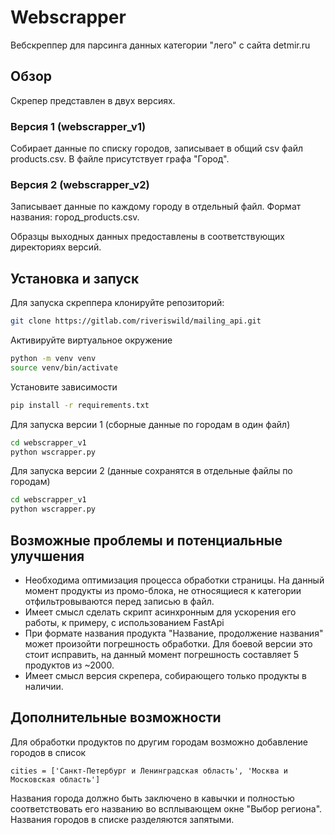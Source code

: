 
# Webscrapper 

Вебскреппер для парсинга данных категории "лего" с сайта detmir.ru



## Обзор

Скрепер представлен в двух версиях.
### Версия 1 (webscrapper_v1)
Собирает данные по списку городов, записывает в общий csv файл products.csv. В файле присутствует графа "Город".

### Версия 2 (webscrapper_v2)
Записывает данные по каждому городу в отдельный файл. Формат названия: город_products.csv.


Образцы выходных данных предоставлены в соответствующих директориях версий.


## Установка и запуск

Для запуска скреппера клонируйте репозиторий:

```bash
git clone https://gitlab.com/riveriswild/mailing_api.git
```

Активируйте виртуальное окружение
```bash
python -m venv venv  
source venv/bin/activate
```
Установите зависимости
```bash
pip install -r requirements.txt
```

Для запуска версии 1 (сборные данные по городам в один файл)

```bash
cd webscrapper_v1
python wscrapper.py

```
Для запуска версии 2 (данные сохранятся в отдельные файлы по городам)

```bash
cd webscrapper_v1
python wscrapper.py

```

## Возможные проблемы и потенциальные улучшения

- Необходима оптимизация процесса обработки страницы. На данный момент продукты из промо-блока, не относящиеся к категории отфильтровываются перед записью в файл.
- Имеет смысл сделать скрипт асинхронным для ускорения его работы, к примеру, с использованием FastApi
- При формате названия продукта "Название, продолжение названия" может произойти погрешность обработки. Для боевой версии это стоит исправить, на данный момент погрешность составляет 5 продуктов из ~2000.
- Имеет смысл версия скрепера, собирающего только продукты в наличии. 



## Дополнительные возможности

Для обработки продуктов по другим городам возможно добавление городов в список 

```
cities = ['Санкт-Петербург и Ленинградская область', 'Москва и Московская область']
```

Названия города должно быть заключено в кавычки и полностью соответствовать его названию во всплывающем окне "Выбор региона". Названия городов в списке разделяются запятыми.
